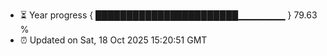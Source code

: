 - ⏳ Year progress { ███████████████████████▁▁▁▁▁▁▁ } 79.63 %
- ⏰ Updated on Sat, 18 Oct 2025 15:20:51 GMT

